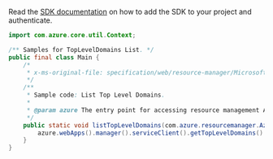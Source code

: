 Read the [SDK documentation](https://github.com/Azure/azure-sdk-for-java/blob/azure-resourcemanager_2.15.0/sdk/resourcemanager/azure-resourcemanager/README.md) on how to add the SDK to your project and authenticate.

```java
import com.azure.core.util.Context;

/** Samples for TopLevelDomains List. */
public final class Main {
    /*
     * x-ms-original-file: specification/web/resource-manager/Microsoft.DomainRegistration/stable/2021-03-01/examples/ListTopLevelDomains.json
     */
    /**
     * Sample code: List Top Level Domains.
     *
     * @param azure The entry point for accessing resource management APIs in Azure.
     */
    public static void listTopLevelDomains(com.azure.resourcemanager.AzureResourceManager azure) {
        azure.webApps().manager().serviceClient().getTopLevelDomains().list(Context.NONE);
    }
}
```
